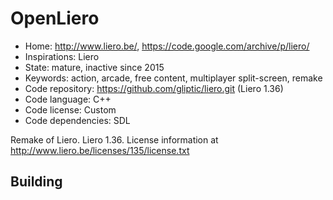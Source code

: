 # OpenLiero

- Home: http://www.liero.be/, https://code.google.com/archive/p/liero/
- Inspirations: Liero
- State: mature, inactive since 2015
- Keywords: action, arcade, free content, multiplayer split-screen, remake
- Code repository: https://github.com/gliptic/liero.git (Liero 1.36)
- Code language: C++
- Code license: Custom
- Code dependencies: SDL

Remake of Liero.
Liero 1.36. License information at http://www.liero.be/licenses/135/license.txt

## Building
